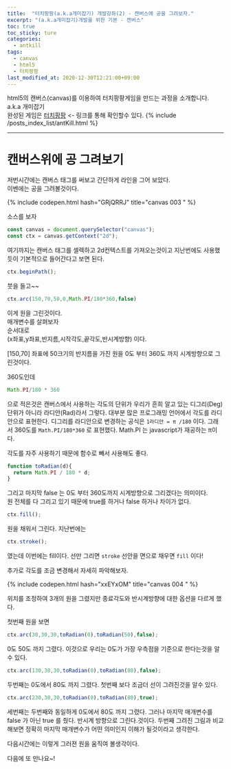 ```yaml
---
title:  "터치팡팡(a.k.a개미잡기) 개발강좌(2) - 캔버스에 공을 그려보자."
excerpt: "(a.k.a개미잡기)개발을 위한 기본 - 캔버스"
toc: true
toc_sticky: ture
categories:
  - antkill
tags:
  - canvas
  - html5
  - 터치팡팡
last_modified_at: 2020-12-30T12:21:00+09:00
---
```


html5의 캔버스(canvas)를 이용하여 터치팡팡게임을 만드는 과정을 소개합니다. a.k.a 개미잡기  
완성된 게임은 [터치팡팡](https://mnmsoft.co.kr/content/ant) <- 링크를 통해 확인할수 있다.
{% include /posts_index_list/antKill.html %}

---

# 캔버스위에 공 그려보기

저번시간에는 캔버스 태그를 써보고 간단하게 라인을 그어 보았다.  
이벤에는 공을 그려볼것이다.  

{% include codepen.html hash="GRjQRRJ" title="canvas 003 " %}


소스를 보자

``` js
const canvas = document.querySelector("canvas");
const ctx = canvas.getContext("2d");
```
여기까지는 캔버스 태그를 셀렉하고 2d컨텍스트를 가져오는것이고
지난번에도 사용했듯이 기본적으로 들어간다고 보면 된다.

``` js
ctx.beginPath();
```
붓을 들고~~


``` js
ctx.arc(150,70,50,0,Math.PI/180*360,false)
```

이게 원을 그린것이다.  
매개변수를 살펴보자  
순서대로  
(x좌표,y좌표,반지름,시작각도,끝각도,반시계방향) 이다.

[150,70] 좌표에 50크기의 반지름을 가진 원을 0도 부터 360도 까지 시계방향으로 그린것이다.

360도인데
``` js
Math.PI/180 * 360
```
으로 적은것은 캔버스에서 사용하는 각도의 단위가 우리가 흔희 알고 있는 디그리(Deg)단위가 아니라 라디안(Rad)라서 그렇다.
대부분 많은 프로그래밍 언어에서 각도를 라디안으로 표현한다.
디그리를 라디안으로 변경하는 공식은 `1라디안 = π /180` 이다. 
그래서 360도를 `Math.PI/180*360` 로 표현했다.
Math.PI 는 javascript가 재공하는 π이다.

각도를 자주 사용하기 때문에 함수로 빼서 사용해도 좋다.
 
``` js
function toRadian(d){
  return Math.PI / 180 * d;
}
```
그리고 마지막 false 는 0도 부터 360도까지 시계방향으로 그리겠다는 의미이다.  
원 전체를 다 그리고 있기 때문에 true를 하거나 false 하거나 차이가 없다.

``` js
ctx.fill();
```

원을 채워서 그린다.
지난번에는
``` js
ctx.stroke();
```
였는데 이번에는 fill이다.
선만 그리면 `stroke` 선안을 면으로 채우면 `fill` 이다!


추가로 각도를 조금 변경해서 자세히 파악해보자.

{% include codepen.html hash="xxEYxOM" title="canvas 004 " %}

위치를 조정하여 3개의 원을 그렸지만 종료각도와 반시계방향에 대한 옵션을 다르게 했다.

첫번째 원을 보면
``` js
ctx.arc(30,30,30,toRadian(0),toRadian(50),false);
```

0도 50도 까지 그렸다.
이것으로 우리는 0도가 가장 우측점을 기준으로 한다는것을 알수 있다.


``` js
ctx.arc(130,30,30,toRadian(0),toRadian(80),false);
```

두번째는 0도에서 80도 까지 그렸다. 첫번째 보다 조금더 선이 그려진것을 알수 있다.


``` js
ctx.arc(230,30,30,toRadian(0),toRadian(80),true);
```

세번째는 두번째와 동일하게 0도에서 80도 까지 그렸다. 그러나 마지막 매개변수를 false 가 아닌 true 를 줬다. 반시계 방향으로 그린다.것이다.
두번째 그려진 그림과 비교해보면 정확히 마지막 매개변수가 어떤 의미인지 이해가 될것이라고 생각한다.

다음시간에는 이렇게 그러젼 원을 움직여 볼생각이다.

다음에 또 만나요~!










